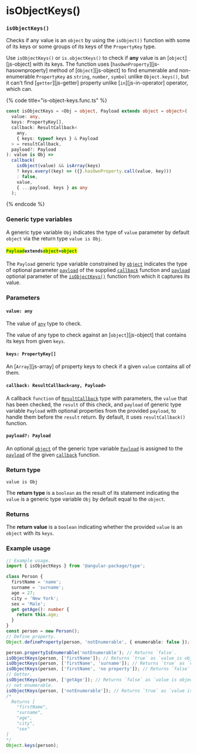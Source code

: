 # isObjectKeys()

### `isObjectKeys()`

Checks if any value is an `object` by using the `isObject()` function with some of its keys or some groups of its keys of the `PropertyKey` type.

Use `isObjectKeys()` or `is.objectKeys()` to check if **any** value is an \[`object`]\[js-object] with its keys. The function uses \[`hasOwnProperty`]\[js-hasownproperty] method of \[`Object`]\[js-object] to find enumerable and non-enumerable `PropertyKey` as `string`, `number`, `symbol` unlike `Object.keys()`, but it can't find \[`getter`]\[js-getter] property unlike \[`in`]\[js-in-operator] operator, which can.

{% code title="is-object-keys.func.ts" %}
```typescript
const isObjectKeys = <Obj = object, Payload extends object = object>(
  value: any,
  keys: PropertyKey[],
  callback: ResultCallback<
    any,
    { keys: typeof keys } & Payload
  > = resultCallback,
  payload?: Payload
): value is Obj =>
  callback(
    isObject(value) && isArray(keys)
    ? keys.every((key) => ({}.hasOwnProperty.call(value, key)))
    : false,
    value,
    { ...payload, keys } as any
  );
```
{% endcode %}

### Generic type variables



A generic type variable `Obj` indicates the type of `value` parameter by default `object` via the return type `value is Obj`.

#### <mark style="color:green;">**`Payload`**</mark>**`extends`**<mark style="color:green;">**`object`**</mark>**`=`**<mark style="color:green;">**`object`**</mark>

The `Payload` generic type variable constrained by [`object`](https://www.typescriptlang.org/docs/handbook/basic-types.html#object) indicates the type of optional parameter [`payload`](../types/resultcallback.md#payload-payload) of the supplied [`callback`](isobjectkeys.md#callback-resultcallback-less-than-any-payload-greater-than) function and [`payload`](isobjectkeys.md#payload-payload) optional parameter of the [`isObjectKeys()`](isobjectkeys.md#isobjectkeys) function from which it captures its value.

### Parameters

#### `value: any`

The value of [`any`](https://www.typescriptlang.org/docs/handbook/2/everyday-types.html#any) type to check.

The value of any type to check against an \[`object`]\[js-object] that contains its keys from given `keys`.

#### `keys: PropertyKey[]`

An \[`Array`]\[js-array] of property keys to check if a given `value` contains all of them.

#### `callback: ResultCallback<any, Payload>`

A callback `function` of [`ResultCallback`](../types/resultcallback.md) type with parameters, the `value` that has been checked, the `result` of this check, and `payload` of generic type variable `Payload` with optional properties from the provided `payload`, to handle them before the `result` return. By default, it uses `resultCallback()` function.

#### `payload?: Payload`

An optional [`object`](https://developer.mozilla.org/en-US/docs/Web/JavaScript/Reference/Global\_Objects/Object) of the generic type variable [`Payload`](isobjectkeys.md#payloadextendsobject) is assigned to the [`payload`](../types/resultcallback.md#payload-payload) of the given [`callback`](isobjectkeys.md#callback-resultcallback-less-than-any-payload-greater-than) function.

### Return type

`value is Obj`

The **return type** is a `boolean` as the result of its statement indicating the `value` is a generic type variable `Obj` by default equal to the `object`.

### Returns

The **return value** is a `boolean` indicating whether the provided `value` is an `object` with its `keys`.

### Example usage

```typescript
// Example usage.
import { isObjectKeys } from '@angular-package/type';

class Person {
  firstName = 'name';
  surname = 'surname';
  age = 27;
  city = 'New York';
  sex = 'Male';
  get getAge(): number {
    return this.age;
  }
}
const person = new Person();
// Define property.
Object.defineProperty(person, 'notEnumerable', { enumerable: false });

person.propertyIsEnumerable('notEnumerable'); // Returns `false`.
isObjectKeys(person, ['firstName']); // Returns `true` as `value is object`.
isObjectKeys(person, ['firstName', 'surname']); // Returns `true` as `value is object`.
isObjectKeys(person, ['firstName', 'no property']); // Returns `false` as `value is object`.
// Getter.
isObjectKeys(person, ['getAge']); // Returns `false` as `value is object`.
// not enumerable.
isObjectKeys(person, ['notEnumerable']); // Returns `true` as `value is object`.
/*
  Returns [
    "firstName",
    "surname",
    "age",
    "city",
    "sex"
]
*/
Object.keys(person);
```

